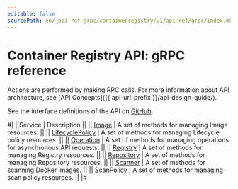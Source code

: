 ```yaml
---
editable: false
sourcePath: en/_api-ref-grpc/containerregistry/v1/api-ref/grpc/index.md
---
```


# Container Registry API: gRPC reference

Actions are performed by making RPC calls. For more information about API architecture, see [API Concepts]({{ api-url-prefix }}/api-design-guide/).

See the interface definitions of the API on [GitHub](https://github.com/yandex-cloud/cloudapi).

#|
||Service | Description ||
|| [Image](Image/index.md) | A set of methods for managing Image resources. ||
|| [LifecyclePolicy](LifecyclePolicy/index.md) | A set of methods for managing Lifecycle policy resources. ||
|| [Operation](Operation/index.md) | A set of methods for managing operations for asynchronous API requests. ||
|| [Registry](Registry/index.md) | A set of methods for managing Registry resources. ||
|| [Repository](Repository/index.md) | A set of methods for managing Repository resources. ||
|| [Scanner](Scanner/index.md) | A set of methods for scanning Docker images. ||
|| [ScanPolicy](ScanPolicy/index.md) | A set of methods for managing scan policy resources. ||
|#